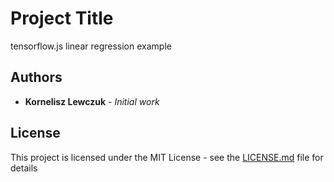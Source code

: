 # Project Title

tensorflow.js linear regression example


## Authors

* **Kornelisz Lewczuk** - *Initial work*

## License

This project is licensed under the MIT License - see the [LICENSE.md](LICENSE.md) file for details
